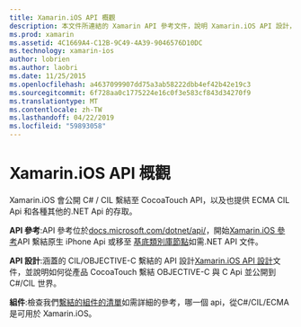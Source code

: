 ```yaml
---
title: Xamarin.iOS API 概觀
description: 本文件所連結的 Xamarin API 參考文件，說明 Xamarin.iOS API 設計，以及一份可供使用 Xamarin 開發的組件的指南。
ms.prod: xamarin
ms.assetid: 4C1669A4-C12B-9C49-4A39-9046576D10DC
ms.technology: xamarin-ios
author: lobrien
ms.author: laobri
ms.date: 11/25/2015
ms.openlocfilehash: a4637099907dd75a3ab58222dbb4ef42b42e19c3
ms.sourcegitcommit: 6f728aa0c1775224e16c0f3e583cf843d34270f9
ms.translationtype: MT
ms.contentlocale: zh-TW
ms.lasthandoff: 04/22/2019
ms.locfileid: "59893058"
---
```

# <a name="xamarinios-api-overview"></a>Xamarin.iOS API 概觀

Xamarin.iOS 會公開 C# / CIL 繫結至 CocoaTouch API，以及也提供 ECMA CIL Api 和各種其他的.NET Api 的存取。

 **API 參考**:API 參考位於[docs.microsoft.com/dotnet/api/](https://docs.microsoft.com/dotnet/api/)，開始[Xamarin.iOS 參考](https://docs.microsoft.com/dotnet/api/?view=xamarin-ios-sdk-12)API 繫結原生 iPhone Api 或移至 [基底類別庫節點](https://docs.microsoft.com/dotnet/api/?view=xamarinios-10.8)如需.NET API 文件。

 **API 設計**:涵蓋的 CIL/OBJECTIVE-C 繫結的 API 設計[Xamarin.iOS API 設計](~/ios/internals/api-design/index.md)文件，並說明如何從產品 CocoaTouch 繫結 OBJECTIVE-C 與 C Api 並公開到C#/CIL 世界。

 **組件**:檢查我們[繫結的組件的清單](~/cross-platform/internals/available-assemblies.md)如需詳細的參考，哪一個 api，從C#/CIL/ECMA 是可用於 Xamarin.iOS。
